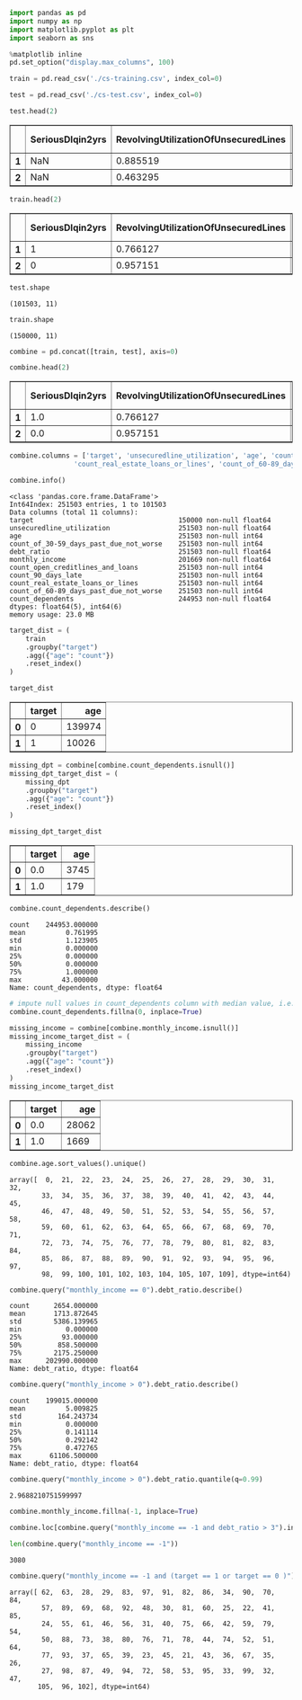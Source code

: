 

```python
import pandas as pd
import numpy as np
import matplotlib.pyplot as plt
import seaborn as sns

%matplotlib inline
pd.set_option("display.max_columns", 100)
```


```python
train = pd.read_csv('./cs-training.csv', index_col=0)
```


```python
test = pd.read_csv('./cs-test.csv', index_col=0)
```


```python
test.head(2)
```




<div>
<style scoped>
    .dataframe tbody tr th:only-of-type {
        vertical-align: middle;
    }

    .dataframe tbody tr th {
        vertical-align: top;
    }

    .dataframe thead th {
        text-align: right;
    }
</style>
<table border="1" class="dataframe">
  <thead>
    <tr style="text-align: right;">
      <th></th>
      <th>SeriousDlqin2yrs</th>
      <th>RevolvingUtilizationOfUnsecuredLines</th>
      <th>age</th>
      <th>NumberOfTime30-59DaysPastDueNotWorse</th>
      <th>DebtRatio</th>
      <th>MonthlyIncome</th>
      <th>NumberOfOpenCreditLinesAndLoans</th>
      <th>NumberOfTimes90DaysLate</th>
      <th>NumberRealEstateLoansOrLines</th>
      <th>NumberOfTime60-89DaysPastDueNotWorse</th>
      <th>NumberOfDependents</th>
    </tr>
  </thead>
  <tbody>
    <tr>
      <th>1</th>
      <td>NaN</td>
      <td>0.885519</td>
      <td>43</td>
      <td>0</td>
      <td>0.177513</td>
      <td>5700.0</td>
      <td>4</td>
      <td>0</td>
      <td>0</td>
      <td>0</td>
      <td>0.0</td>
    </tr>
    <tr>
      <th>2</th>
      <td>NaN</td>
      <td>0.463295</td>
      <td>57</td>
      <td>0</td>
      <td>0.527237</td>
      <td>9141.0</td>
      <td>15</td>
      <td>0</td>
      <td>4</td>
      <td>0</td>
      <td>2.0</td>
    </tr>
  </tbody>
</table>
</div>




```python
train.head(2)
```




<div>
<style scoped>
    .dataframe tbody tr th:only-of-type {
        vertical-align: middle;
    }

    .dataframe tbody tr th {
        vertical-align: top;
    }

    .dataframe thead th {
        text-align: right;
    }
</style>
<table border="1" class="dataframe">
  <thead>
    <tr style="text-align: right;">
      <th></th>
      <th>SeriousDlqin2yrs</th>
      <th>RevolvingUtilizationOfUnsecuredLines</th>
      <th>age</th>
      <th>NumberOfTime30-59DaysPastDueNotWorse</th>
      <th>DebtRatio</th>
      <th>MonthlyIncome</th>
      <th>NumberOfOpenCreditLinesAndLoans</th>
      <th>NumberOfTimes90DaysLate</th>
      <th>NumberRealEstateLoansOrLines</th>
      <th>NumberOfTime60-89DaysPastDueNotWorse</th>
      <th>NumberOfDependents</th>
    </tr>
  </thead>
  <tbody>
    <tr>
      <th>1</th>
      <td>1</td>
      <td>0.766127</td>
      <td>45</td>
      <td>2</td>
      <td>0.802982</td>
      <td>9120.0</td>
      <td>13</td>
      <td>0</td>
      <td>6</td>
      <td>0</td>
      <td>2.0</td>
    </tr>
    <tr>
      <th>2</th>
      <td>0</td>
      <td>0.957151</td>
      <td>40</td>
      <td>0</td>
      <td>0.121876</td>
      <td>2600.0</td>
      <td>4</td>
      <td>0</td>
      <td>0</td>
      <td>0</td>
      <td>1.0</td>
    </tr>
  </tbody>
</table>
</div>




```python
test.shape
```




    (101503, 11)




```python
train.shape
```




    (150000, 11)




```python
combine = pd.concat([train, test], axis=0)
```


```python
combine.head(2)
```




<div>
<style scoped>
    .dataframe tbody tr th:only-of-type {
        vertical-align: middle;
    }

    .dataframe tbody tr th {
        vertical-align: top;
    }

    .dataframe thead th {
        text-align: right;
    }
</style>
<table border="1" class="dataframe">
  <thead>
    <tr style="text-align: right;">
      <th></th>
      <th>SeriousDlqin2yrs</th>
      <th>RevolvingUtilizationOfUnsecuredLines</th>
      <th>age</th>
      <th>NumberOfTime30-59DaysPastDueNotWorse</th>
      <th>DebtRatio</th>
      <th>MonthlyIncome</th>
      <th>NumberOfOpenCreditLinesAndLoans</th>
      <th>NumberOfTimes90DaysLate</th>
      <th>NumberRealEstateLoansOrLines</th>
      <th>NumberOfTime60-89DaysPastDueNotWorse</th>
      <th>NumberOfDependents</th>
    </tr>
  </thead>
  <tbody>
    <tr>
      <th>1</th>
      <td>1.0</td>
      <td>0.766127</td>
      <td>45</td>
      <td>2</td>
      <td>0.802982</td>
      <td>9120.0</td>
      <td>13</td>
      <td>0</td>
      <td>6</td>
      <td>0</td>
      <td>2.0</td>
    </tr>
    <tr>
      <th>2</th>
      <td>0.0</td>
      <td>0.957151</td>
      <td>40</td>
      <td>0</td>
      <td>0.121876</td>
      <td>2600.0</td>
      <td>4</td>
      <td>0</td>
      <td>0</td>
      <td>0</td>
      <td>1.0</td>
    </tr>
  </tbody>
</table>
</div>




```python
combine.columns = ['target', 'unsecuredline_utilization', 'age', 'count_of_30-59_days_past_due_not_worse', 'debt_ratio', 'monthly_income', 'count_open_creditlines_and_loans', 'count_90_days_late',
                'count_real_estate_loans_or_lines', 'count_of_60-89_days_past_due_not_worse', 'count_dependents']
```


```python
combine.info()
```

    <class 'pandas.core.frame.DataFrame'>
    Int64Index: 251503 entries, 1 to 101503
    Data columns (total 11 columns):
    target                                    150000 non-null float64
    unsecuredline_utilization                 251503 non-null float64
    age                                       251503 non-null int64
    count_of_30-59_days_past_due_not_worse    251503 non-null int64
    debt_ratio                                251503 non-null float64
    monthly_income                            201669 non-null float64
    count_open_creditlines_and_loans          251503 non-null int64
    count_90_days_late                        251503 non-null int64
    count_real_estate_loans_or_lines          251503 non-null int64
    count_of_60-89_days_past_due_not_worse    251503 non-null int64
    count_dependents                          244953 non-null float64
    dtypes: float64(5), int64(6)
    memory usage: 23.0 MB
    


```python
target_dist = (
    train
    .groupby("target")
    .agg({"age": "count"})
    .reset_index()
)
```


```python
target_dist
```




<div>
<style scoped>
    .dataframe tbody tr th:only-of-type {
        vertical-align: middle;
    }

    .dataframe tbody tr th {
        vertical-align: top;
    }

    .dataframe thead th {
        text-align: right;
    }
</style>
<table border="1" class="dataframe">
  <thead>
    <tr style="text-align: right;">
      <th></th>
      <th>target</th>
      <th>age</th>
    </tr>
  </thead>
  <tbody>
    <tr>
      <th>0</th>
      <td>0</td>
      <td>139974</td>
    </tr>
    <tr>
      <th>1</th>
      <td>1</td>
      <td>10026</td>
    </tr>
  </tbody>
</table>
</div>




```python
missing_dpt = combine[combine.count_dependents.isnull()]
missing_dpt_target_dist = (
    missing_dpt
    .groupby("target")
    .agg({"age": "count"})
    .reset_index()
)
```


```python
missing_dpt_target_dist
```




<div>
<style scoped>
    .dataframe tbody tr th:only-of-type {
        vertical-align: middle;
    }

    .dataframe tbody tr th {
        vertical-align: top;
    }

    .dataframe thead th {
        text-align: right;
    }
</style>
<table border="1" class="dataframe">
  <thead>
    <tr style="text-align: right;">
      <th></th>
      <th>target</th>
      <th>age</th>
    </tr>
  </thead>
  <tbody>
    <tr>
      <th>0</th>
      <td>0.0</td>
      <td>3745</td>
    </tr>
    <tr>
      <th>1</th>
      <td>1.0</td>
      <td>179</td>
    </tr>
  </tbody>
</table>
</div>




```python
combine.count_dependents.describe()
```




    count    244953.000000
    mean          0.761995
    std           1.123905
    min           0.000000
    25%           0.000000
    50%           0.000000
    75%           1.000000
    max          43.000000
    Name: count_dependents, dtype: float64




```python
# impute null values in count_dependents column with median value, i.e. 0
combine.count_dependents.fillna(0, inplace=True)
```


```python
missing_income = combine[combine.monthly_income.isnull()]
missing_income_target_dist = (
    missing_income
    .groupby("target")
    .agg({"age": "count"})
    .reset_index()
)
missing_income_target_dist
```




<div>
<style scoped>
    .dataframe tbody tr th:only-of-type {
        vertical-align: middle;
    }

    .dataframe tbody tr th {
        vertical-align: top;
    }

    .dataframe thead th {
        text-align: right;
    }
</style>
<table border="1" class="dataframe">
  <thead>
    <tr style="text-align: right;">
      <th></th>
      <th>target</th>
      <th>age</th>
    </tr>
  </thead>
  <tbody>
    <tr>
      <th>0</th>
      <td>0.0</td>
      <td>28062</td>
    </tr>
    <tr>
      <th>1</th>
      <td>1.0</td>
      <td>1669</td>
    </tr>
  </tbody>
</table>
</div>




```python
combine.age.sort_values().unique()
```




    array([  0,  21,  22,  23,  24,  25,  26,  27,  28,  29,  30,  31,  32,
            33,  34,  35,  36,  37,  38,  39,  40,  41,  42,  43,  44,  45,
            46,  47,  48,  49,  50,  51,  52,  53,  54,  55,  56,  57,  58,
            59,  60,  61,  62,  63,  64,  65,  66,  67,  68,  69,  70,  71,
            72,  73,  74,  75,  76,  77,  78,  79,  80,  81,  82,  83,  84,
            85,  86,  87,  88,  89,  90,  91,  92,  93,  94,  95,  96,  97,
            98,  99, 100, 101, 102, 103, 104, 105, 107, 109], dtype=int64)




```python
combine.query("monthly_income == 0").debt_ratio.describe()
```




    count      2654.000000
    mean       1713.872645
    std        5386.139965
    min           0.000000
    25%          93.000000
    50%         858.500000
    75%        2175.250000
    max      202990.000000
    Name: debt_ratio, dtype: float64




```python
combine.query("monthly_income > 0").debt_ratio.describe()
```




    count    199015.000000
    mean          5.009825
    std         164.243734
    min           0.000000
    25%           0.141114
    50%           0.292142
    75%           0.472765
    max       61106.500000
    Name: debt_ratio, dtype: float64




```python
combine.query("monthly_income > 0").debt_ratio.quantile(q=0.99)
```




    2.9688210751599997




```python
combine.monthly_income.fillna(-1, inplace=True)
```


```python
combine.loc[combine.query("monthly_income == -1 and debt_ratio > 3").index.values, 'monthly_income'] = 0
```


```python
len(combine.query("monthly_income == -1"))
```




    3080




```python
combine.query("monthly_income == -1 and (target == 1 or target == 0 )").age.unique()
```




    array([ 62,  63,  28,  29,  83,  97,  91,  82,  86,  34,  90,  70,  84,
            57,  89,  69,  68,  92,  48,  30,  81,  60,  25,  22,  41,  85,
            24,  55,  61,  46,  56,  31,  40,  75,  66,  42,  59,  79,  54,
            50,  88,  73,  38,  80,  76,  71,  78,  44,  74,  52,  51,  64,
            77,  93,  37,  65,  39,  23,  45,  21,  43,  36,  67,  35,  26,
            27,  98,  87,  49,  94,  72,  58,  53,  95,  33,  99,  32,  47,
           105,  96, 102], dtype=int64)


